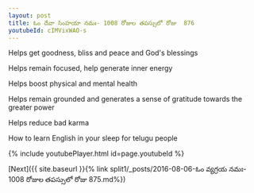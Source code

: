 ```yaml
---
layout: post
title: ఓం దేవా సింహయా నమః- 1008 రోజుల తపస్సులో రోజు  876
youtubeId: cIMVixWAO-s
---
```

 
 
Helps get goodness, bliss and peace and God's blessings
 
Helps remain focused, help generate inner energy 
 
Helps boost physical and mental health 
 
Helps remain grounded and generates a sense of gratitude towards the greater power 
 
Helps reduce bad karma
 
How to learn English in your sleep for telugu people
 
 
 
 


{% include youtubePlayer.html id=page.youtubeId %}
 
[Next]({{ site.baseurl }}{% link split1/_posts/2016-08-06-ఓం వ్యగ్రయ నమః- 1008 రోజుల తపస్సులో రోజు  875.md%})
 
